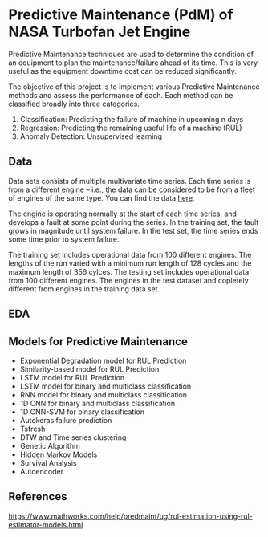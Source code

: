# Predictive Maintenance (PdM) of NASA Turbofan Jet Engine

Predictive Maintenance techniques are used to determine the condition of an equipment to plan the maintenance/failure ahead of its time. This is very useful as the equipment downtime cost can be reduced significantly. 

The objective of this project is to implement various Predictive Maintenance methods and assess the performance of each. Each method can be classified broadly into three categories.

1. Classification: Predicting the failure of machine in upcoming n days
2. Regression: Predicting the remaining useful life of a machine (RUL)
3. Anomaly Detection: Unsupervised learning 

## Data
Data sets consists of multiple multivariate time series. Each time series is from a different engine – i.e., the data can be considered to be from a fleet of engines of the same type. You can find the data [here](https://www.kaggle.com/datasets/behrad3d/nasa-cmaps).

The engine is operating normally at the start of each time series, and develops a fault at some point during the series. In the training set, the fault grows in magnitude until system failure. In the test set, the time series ends some time prior to system failure. 

The training set includes operational data from 100 different engines. The lengths of the run varied with a minimum run length of 128 cycles and the maximum length of 356 cylces. The testing set includes operational data from 100 different engines. The engines in the test dataset and copletely different from engines in the training data set.

## EDA

## Models for Predictive Maintenance

- Exponential Degradation model for RUL Prediction
- Similarity-based model for RUL Prediction
- LSTM model for RUL Prediction
- LSTM model for binary and multiclass classification
- RNN model for binary and multiclass classification
- 1D CNN for binary and multiclass classification
- 1D CNN-SVM for binary classification
- Autokeras failure prediction
- Tsfresh 
- DTW and Time series clustering
- Genetic Algorithm
- Hidden Markov Models
- Survival Analysis
- Autoencoder






## References

https://www.mathworks.com/help/predmaint/ug/rul-estimation-using-rul-estimator-models.html

